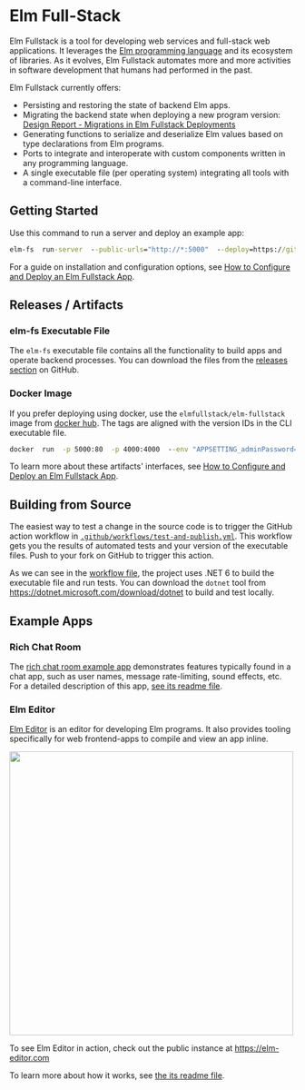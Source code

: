 # Elm Full-Stack

Elm Fullstack is a tool for developing web services and full-stack web applications. It leverages the [Elm programming language](https://elm-lang.org) and its ecosystem of libraries. As it evolves, Elm Fullstack automates more and more activities in software development that humans had performed in the past.

Elm Fullstack currently offers:

+ Persisting and restoring the state of backend Elm apps.
+ Migrating the backend state when deploying a new program version: [Design Report - Migrations in Elm Fullstack Deployments](https://michaelrätzel.com/blog/design-report-migrations-in-elm-fullstack-deployments)
+ Generating functions to serialize and deserialize Elm values based on type declarations from Elm programs.
+ Ports to integrate and interoperate with custom components written in any programming language.
+ A single executable file (per operating system) integrating all tools with a command-line interface.

## Getting Started

Use this command to run a server and deploy an example app:

```cmd
elm-fs  run-server  --public-urls="http://*:5000"  --deploy=https://github.com/elm-fullstack/elm-fullstack/tree/8d31a7ada98378d79ccf38482e969bb5995422cb/implement/example-apps/docker-image-default-app
```

For a guide on installation and configuration options, see [How to Configure and Deploy an Elm Fullstack App](guide/how-to-configure-and-deploy-an-elm-fullstack-app.md).

## Releases / Artifacts

### elm-fs Executable File

The `elm-fs` executable file contains all the functionality to build apps and operate backend processes. You can download the files from the [releases section](https://github.com/elm-fullstack/elm-fullstack/releases) on GitHub.

### Docker Image

If you prefer deploying using docker, use the `elmfullstack/elm-fullstack` image from [docker hub](https://hub.docker.com/r/elmfullstack/elm-fullstack/tags). The tags are aligned with the version IDs in the CLI executable file.

```cmd
docker  run  -p 5000:80  -p 4000:4000  --env "APPSETTING_adminPassword=test" elmfullstack/elm-fullstack
```

To learn more about these artifacts' interfaces, see [How to Configure and Deploy an Elm Fullstack App](guide/how-to-configure-and-deploy-an-elm-fullstack-app.md).

## Building from Source

The easiest way to test a change in the source code is to trigger the GitHub action workflow in [`.github/workflows/test-and-publish.yml`](./.github/workflows/test-and-publish.yml). This workflow gets you the results of automated tests and your version of the executable files. Push to your fork on GitHub to trigger this action.

As we can see in the [workflow file](./.github/workflows/test-and-publish.yml), the project uses .NET 6 to build the executable file and run tests. You can download the `dotnet` tool from https://dotnet.microsoft.com/download/dotnet to build and test locally.

## Example Apps

### Rich Chat Room

The [rich chat room example app](https://github.com/elm-fullstack/elm-fullstack/tree/main/implement/example-apps/rich-chat-room) demonstrates features typically found in a chat app, such as user names, message rate-limiting, sound effects, etc.
For a detailed description of this app, [see its readme file](https://github.com/elm-fullstack/elm-fullstack/blob/main/implement/example-apps/rich-chat-room/README.md).

### Elm Editor

[Elm Editor](https://github.com/elm-fullstack/elm-fullstack/tree/main/implement/example-apps/elm-editor) is an editor for developing Elm programs. It also provides tooling specifically for web frontend-apps to compile and view an app inline.

<a href="https://github.com/elm-fullstack/elm-fullstack/tree/main/implement/example-apps/elm-editor/readme.md">
<img src="./guide/image/2021-03-17-elm-editor-user-interface.png" width="500" />
</a>

To see Elm Editor in action, check out the public instance at https://elm-editor.com

To learn more about how it works, see [the its readme file](https://github.com/elm-time/elm-time/blob/main/implement/example-apps/elm-editor/README.md).
